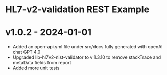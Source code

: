 # HL7-v2-validation REST Example

# v1.0.2 - 2024-01-01

- Added an open-api.yml file under src/docs fully generated with openAI chat GPT 4.0
- Upgraded lib-hl7v2-nist-validator to v 1.3.10 to remove stackTrace and metaData fields from report
- Added more unit tests